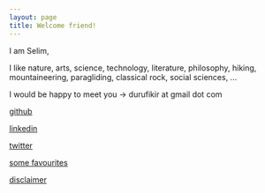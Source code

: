 ```yaml
---
layout: page
title: Welcome friend! 
---
```


I am Selim, 

I like nature, arts, science, technology, literature, philosophy, hiking, mountaineering, paragliding, classical rock, social sciences, ...

I would be happy to meet you -> durufikir at gmail dot com  

[github](https://github.com/selimslab)

[linkedin](https://www.linkedin.com/in/time/)

[twitter](https://twitter.com/selimsnotes)

[some favourites](/lists)

[disclaimer]((disclaimer))
